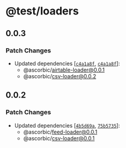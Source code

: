 # @test/loaders

## 0.0.3

### Patch Changes

- Updated dependencies [[`c4a1a8f`](https://github.com/ascorbic/astro-loaders/commit/c4a1a8f0b884269a6a0a0510b2c9305fe474f5a8), [`c4a1a8f`](https://github.com/ascorbic/astro-loaders/commit/c4a1a8f0b884269a6a0a0510b2c9305fe474f5a8)]:
  - @ascorbic/airtable-loader@0.0.1
  - @ascorbic/csv-loader@0.0.2

## 0.0.2

### Patch Changes

- Updated dependencies [[`4b5d69a`](https://github.com/ascorbic/astro-loaders/commit/4b5d69ad5f08d11e564933bfdc2439ac6badccc7), [`75b5735`](https://github.com/ascorbic/astro-loaders/commit/75b57350bfa6c21a15e47e990757ad95266b3546)]:
  - @ascorbic/feed-loader@0.0.1
  - @ascorbic/csv-loader@0.0.1
